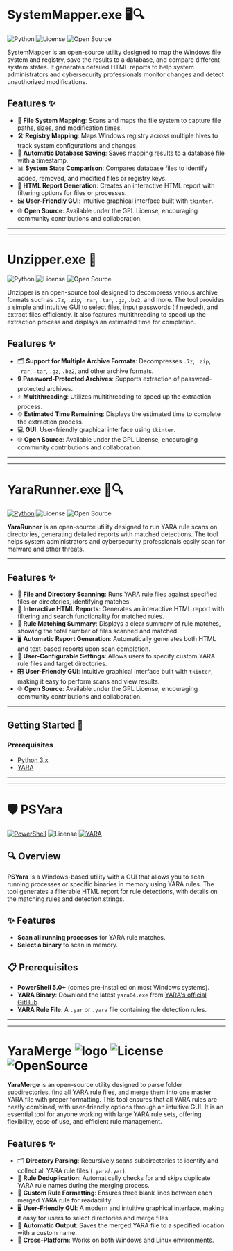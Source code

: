 # SystemMapper.exe 🖥️🔍

![Python](https://img.shields.io/badge/Python-3.x-blue.svg)
![License](https://img.shields.io/badge/License-GPL-green.svg)
![Open Source](https://badges.frapsoft.com/os/v1/open-source.svg?v=103)

SystemMapper is an open-source utility designed to map the Windows file system and registry, save the results to a database, and compare different system states. It generates detailed HTML reports to help system administrators and cybersecurity professionals monitor changes and detect unauthorized modifications.

## Features ✨
- 📁 **File System Mapping**: Scans and maps the file system to capture file paths, sizes, and modification times.
- 🛠️ **Registry Mapping**: Maps Windows registry across multiple hives to track system configurations and changes.
- 💾 **Automatic Database Saving**: Saves mapping results to a database file with a timestamp.
- 📊 **System State Comparison**: Compares database files to identify added, removed, and modified files or registry keys.
- 📑 **HTML Report Generation**: Creates an interactive HTML report with filtering options for files or processes.
- 🖼️ **User-Friendly GUI**: Intuitive graphical interface built with `tkinter`.
- 🌐 **Open Source**: Available under the GPL License, encouraging community contributions and collaboration.


---
---



# Unzipper.exe 🚀

![Python](https://img.shields.io/badge/Python-3.x-blue.svg)
![License](https://img.shields.io/badge/License-GPL-green.svg)
![Open Source](https://badges.frapsoft.com/os/v1/open-source.svg?v=103)

Unzipper is an open-source tool designed to decompress various archive formats such as `.7z`, `.zip`, `.rar`, `.tar`, `.gz`, `.bz2`, and more. The tool provides a simple and intuitive GUI to select files, input passwords (if needed), and extract files efficiently. It also features multithreading to speed up the extraction process and displays an estimated time for completion.

## Features ✨
- 🗂 **Support for Multiple Archive Formats**: Decompresses `.7z`, `.zip`, `.rar`, `.tar`, `.gz`, `.bz2`, and other archive formats.
- 🔒 **Password-Protected Archives**: Supports extraction of password-protected archives.
- ⚡ **Multithreading**: Utilizes multithreading to speed up the extraction process.
- ⏱ **Estimated Time Remaining**: Displays the estimated time to complete the extraction process.
- 💻 **GUI**: User-friendly graphical interface using `tkinter`.
- 🌐 **Open Source**: Available under the GPL License, encouraging community contributions and collaboration.


---
---


# YaraRunner.exe 🧩🔍

[![Python](https://img.shields.io/badge/Python-3.x-blue.svg)](https://www.python.org/) ![License](https://img.shields.io/badge/License-GPL-green.svg) ![Open Source](https://img.shields.io/badge/Open%20Source-%E2%9D%A4-lightgreen.svg)

**YaraRunner** is an open-source utility designed to run YARA rule scans on directories, generating detailed reports with matched detections. The tool helps system administrators and cybersecurity professionals easily scan for malware and other threats.

---

## Features ✨

- 📁 **File and Directory Scanning**: Runs YARA rule files against specified files or directories, identifying matches.
- 🧩 **Interactive HTML Reports**: Generates an interactive HTML report with filtering and search functionality for matched rules.
- 📝 **Rule Matching Summary**: Displays a clear summary of rule matches, showing the total number of files scanned and matched.
- 🖥️ **Automatic Report Generation**: Automatically generates both HTML and text-based reports upon scan completion.
- 💾 **User-Configurable Settings**: Allows users to specify custom YARA rule files and target directories.
- 🎛️ **User-Friendly GUI**: Intuitive graphical interface built with `tkinter`, making it easy to perform scans and view results.
- 🌐 **Open Source**: Available under the GPL License, encouraging community contributions and collaboration.

---

## Getting Started 🚀

### Prerequisites
- [Python 3.x](https://www.python.org/downloads/)
- [YARA](https://virustotal.github.io/yara/)

---
---



# 🛡️ PSYara

[![PowerShell](https://img.shields.io/badge/PowerShell-5.0+-blue.svg)](https://docs.microsoft.com/en-us/powershell/scripting/install/installing-powershell)
![License](https://img.shields.io/badge/License-GPL-green.svg)
[![YARA](https://img.shields.io/badge/YARA-4.0+-orange.svg)](https://github.com/VirusTotal/yara/releases)

## 🔍 Overview

**PSYara** is a Windows-based utility with a GUI that allows you to scan running processes or specific binaries in memory using YARA rules. The tool generates a filterable HTML report for rule detections, with details on the matching rules and detection strings.

## ✨ Features

- **Scan all running processes** for YARA rule matches.
- **Select a binary** to scan in memory.


## 📋 Prerequisites

- **PowerShell 5.0+** (comes pre-installed on most Windows systems).
- **YARA Binary**: Download the latest `yara64.exe` from [YARA's official GitHub](https://github.com/VirusTotal/yara/releases).
- **YARA Rule File**: A `.yar` or `.yara` file containing the detection rules.

---
---

# YaraMerge ![logo](https://img.shields.io/badge/Python-3.x-blue.svg) ![License](https://img.shields.io/badge/License-GPL-green.svg) ![OpenSource](https://img.shields.io/badge/OpenSource-💚-green.svg)

**YaraMerge** is an open-source utility designed to parse folder subdirectories, find all YARA rule files, and merge them into one master YARA file with proper formatting. This tool ensures that all YARA rules are neatly combined, with user-friendly options through an intuitive GUI. It is an essential tool for anyone working with large YARA rule sets, offering flexibility, ease of use, and efficient rule management.

## Features ✨

- 🗂 **Directory Parsing**: Recursively scans subdirectories to identify and collect all YARA rule files (`.yara`/`.yar`).
- 🔄 **Rule Deduplication**: Automatically checks for and skips duplicate YARA rule names during the merging process.
- 📝 **Custom Rule Formatting**: Ensures three blank lines between each merged YARA rule for readability.
- 🖥️ **User-Friendly GUI**: A modern and intuitive graphical interface, making it easy for users to select directories and merge files.
- 💾 **Automatic Output**: Saves the merged YARA file to a specified location with a custom name.
- 🚀 **Cross-Platform**: Works on both Windows and Linux environments.














